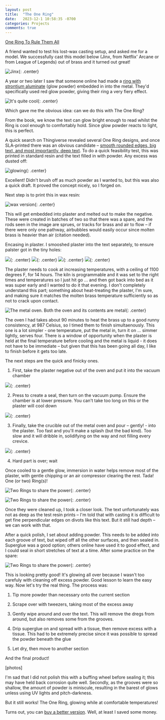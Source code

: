 ```yaml
---
layout: post
title:  "The One Ring"
date:   2023-12-1 10:58:35 -0700
categories: Projects
comments: true
---
```



[One Ring To Rule Them All](https://youtu.be/lMSLM33PQDM?si=v9MMGUY0S2skgN53)

 
A friend wanted to test his lost-wax casting setup, and asked me for a model. We successfully cast this model below (Jinx, from Netflix' Arcane or from League of Legends) out of brass and it turned out great!

![Jinx](/assets/ring/jinx.jpeg){: .center}


A year or two later I saw that someone online had made a [ring with strontium aluminate](https://www.reddit.com/r/ResinCasting/comments/bu49ku/this_is_a_ring_made_of_resinepoxy_mixed_with/) (glow powder) embedded in into the metal. They'd specifically used red glow powder, giving their ring a very fiery effect.

![It's quite cool](/assets/ring/glowpowderring.png){: .center}
 

Which gave me the obvious idea: can we do this with The One Ring? 

From the book, we know the text can glow bright enough to read whilst the Ring is cool enough to comfortably hold. Since glow powder reacts to light, this is perfect. 

A quick search on Thingiverse revealed several One Ring designs, and once SLA-printed there was an obvious candidate – [smooth rounded edges, big text, and most importantly, deep text](https://www.thingiverse.com/thing:2766289). To do a quick feasibility test, this was printed in standard resin and the text filled in with powder. Any excess was dusted off:

![glowing](/assets/ring/glow1.jpg){: .center}

Excellent! Didn't brush off as much powder as I wanted to, but this was also a quick draft. It proved the concept nicely, so I forged on.

Next step is to print this in wax resin: 

![wax version](/assets/ring/wax1.jpg){: .center}
 
This will get embedded into plaster and melted out to make the negative. These were created in batches of two so that there was a spare, and the rods seen in the image are sprues, or tracks for brass and air to flow – if there were only one pathway, airbubbles would easily occur since molten brass is heavier than air (citation needed).  

Encasing in plaster. I smooshed plaster into the text separately, to ensure palster got in the tiny holes: 

![](/assets/ring/plaster1.jpg){: .center}
![](/assets/ring/plaster2.jpg){: .center}
![](/assets/ring/plaster3.jpg){: .center}
![](/assets/ring/plaster3.jpg){: .center}
 
The plaster needs to cook at increasing temperatures, with a ceiling of 1100 degrees F, for 14 hours. The kiln is programmable and it was set to the right times and temperatures so I just hit go ... and then got back into bed as it was super early and I wanted to do it that evening. I don't completely understand this part; something about heat-treating the plaster, I'm sure, and making sure it matches the molten brass temperature sufficiently so as not to crack upon contact.  

![The metal oven. Both the oven and its contents are metal](/assets/ring/oven1.png){: .center}

The oven I had takes about 90 minutes to heat the brass up to a good runny consistency, at 987 Celsius, so I timed them to finish simultaenously. This one is a lot simpler - one temperature, put the metal in, turn it on ... simmer lightly, serves four. There is a window of opportunity when the plaster is held at the final temperature before cooling and the metal is liquid - it does not have to be immediate – but given that this has been going all day, I like to finish before it gets too late.  
 
The next steps are the quick and finicky ones. 
1. First, take the plaster negative out of the oven and put it into the vacuum chamber 

![](/assets/ring/plaster3.png){: .center}

2. Press to create a seal, then turn on the vacuum pump. Ensure the chamber is at lower pressure. You can't take too long on this or the plaster will cool down 

![](/assets/ring/plaster3.png){: .center}

3. Finally, take the crucible out of the metal oven and pour – gently! - into the plaster. Too fast and you'll make a splash (but the bad kind). Too slow and it will dribble in, solidifying on the way and not filling every crevice.  

![](/assets/ring/plaster3.png){: .center}

4. Hard part is over; wait 

 

Once cooled to a gentle glow, immersion in water helps remove most of the plaster, with gentle chipping or an air compressor clearing the rest. Tada! One (or two) Ring(s)! 
 
![Two Rings to share the power](/assets/ring/two_rings1.png){: .center}

![Two Rings to share the power](/assets/ring/two_rings2.png){: .center}
 

Once they were cleaned up, I took a closer look. The text unfortunately was not as deep as the test resin prints – I'm told that with casting it is difficult to get fine perpendicular edges on divots like this text. But it still had depth – we can work with that.  

 

After a quick polish, I set about adding powder. This needs to be added into each groove of text, but wiped off all the other surfaces, and then sealed in. Superglue was a good option; others online have used it to good effect, and I could seal in short stretches of text at a time. After some practice on the spare: 
 
![Two Rings to share the power](/assets/ring/spare_glow.jpg){: .center}

 

This is looking pretty good! It's glowing all over because I wasn't too carefuly with cleaning off excess powder. Good lesson to learn the easy way. Now let's try the real thing. The process was: 
1. Tip more powder than necessary onto the current section 

2. Scrape over with tweezers, taking most of the excess away 

3. Gently wipe around and over the text. This will remove the dregs from around, but also removes some from the grooves.  

4. Drip superglue on and spread with a tissue, then remove excess with a tissue. This had to be extremely precise since it was possible to spread the powder beneath the glue 

5. Let dry, then move to another section 

 

And the final product!  
 
[photos] 

 

I'm sad that I did not polish this with a buffing wheel before sealing it; this may have held back corrosion quite well. Secondly, as the grooves were so shallow, the amount of powder is miniscule, resulting in the barest of glows unless using UV lights and pitch-darkness.  

 

But it still works! The One Ring, glowing while at comfortable temperatures! 

Turns out, you can [buy a better version](https://www.reddit.com/r/lotr/comments/j2yw6m/finally_received_my_14k_the_one_ring_replica_with/). Well, at least I saved some money.